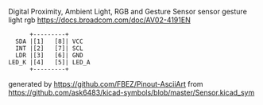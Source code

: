 Digital Proximity, Ambient Light, RGB and Gesture Sensor
sensor gesture light rgb
https://docs.broadcom.com/doc/AV02-4191EN


	      +---------+
	  SDA |[1]   [8]| VCC
	  INT |[2]   [7]| SCL
	  LDR |[3]   [6]| GND
	LED_K |[4]   [5]| LED_A
	      +---------+


generated by https://github.com/FBEZ/Pinout-AsciiArt from https://github.com/ask6483/kicad-symbols/blob/master/Sensor.kicad_sym